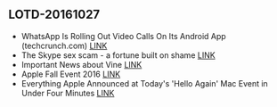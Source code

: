 ## LOTD-20161027

-  WhatsApp Is Rolling Out Video Calls On Its Android App  (techcrunch.com)  [LINK](https://mobile.slashdot.org/story/16/10/27/0529217/whatsapp-is-rolling-out-video-calls-on-its-android-app)
- The Skype sex scam - a fortune built on shame [LINK](http://www.bbc.com/news/magazine-37735369)
- Important News about Vine [LINK](https://medium.com/@vine/important-news-about-vine-909c5f4ae7a7#.ruf9b24n2)
- Apple Fall Event 2016 [LINK](https://techcrunch.com/2016/10/27/return-of-the-mac/)
- Everything Apple Announced at Today's 'Hello Again' Mac Event in Under Four Minutes [LINK](http://www.macrumors.com/2016/10/27/apples-mac-event-in-four-minutes/)